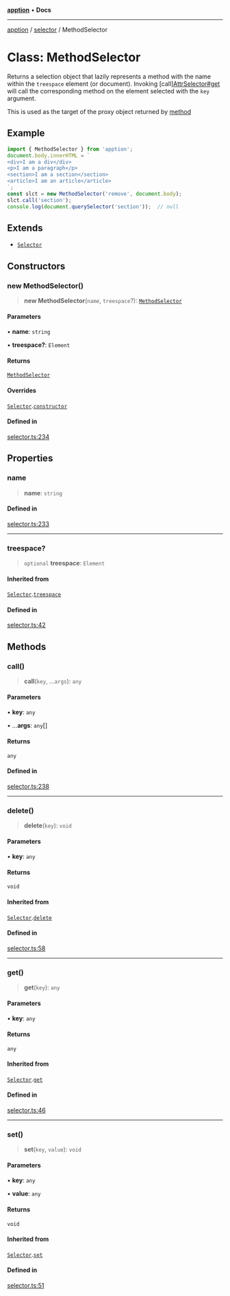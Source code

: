 [**apption**](../../README.md) • **Docs**

***

[apption](../../modules.md) / [selector](../README.md) / MethodSelector

# Class: MethodSelector

Returns a selection object that lazily represents a method with the name within the `treespace` element (or document).
Invoking [call][AttrSelector#get](AttrSelector.md#get) will call the corresponding method on the 
element selected with the `key` argument.

This is used as the target of the proxy object returned by [method](../functions/method.md)

## Example

```ts
import { MethodSelector } from 'apption';
document.body.innerHTML = `
<div>I am a div</div>
<p>I am a paragraph</p>
<section>I am a section</section>
<article>I am an article</article>
`;
const slct = new MethodSelector('remove', document.body);
slct.call('section');
console.log(document.querySelector('section'));  // null
```

## Extends

- [`Selector`](Selector.md)

## Constructors

### new MethodSelector()

> **new MethodSelector**(`name`, `treespace`?): [`MethodSelector`](MethodSelector.md)

#### Parameters

• **name**: `string`

• **treespace?**: `Element`

#### Returns

[`MethodSelector`](MethodSelector.md)

#### Overrides

[`Selector`](Selector.md).[`constructor`](Selector.md#constructors)

#### Defined in

[selector.ts:234](https://github.com/mksunny1/apption/blob/3d0322baa807496b8ecfb44bd80265a9049ec621/src/selector.ts#L234)

## Properties

### name

> **name**: `string`

#### Defined in

[selector.ts:233](https://github.com/mksunny1/apption/blob/3d0322baa807496b8ecfb44bd80265a9049ec621/src/selector.ts#L233)

***

### treespace?

> `optional` **treespace**: `Element`

#### Inherited from

[`Selector`](Selector.md).[`treespace`](Selector.md#treespace)

#### Defined in

[selector.ts:42](https://github.com/mksunny1/apption/blob/3d0322baa807496b8ecfb44bd80265a9049ec621/src/selector.ts#L42)

## Methods

### call()

> **call**(`key`, ...`args`): `any`

#### Parameters

• **key**: `any`

• ...**args**: `any`[]

#### Returns

`any`

#### Defined in

[selector.ts:238](https://github.com/mksunny1/apption/blob/3d0322baa807496b8ecfb44bd80265a9049ec621/src/selector.ts#L238)

***

### delete()

> **delete**(`key`): `void`

#### Parameters

• **key**: `any`

#### Returns

`void`

#### Inherited from

[`Selector`](Selector.md).[`delete`](Selector.md#delete)

#### Defined in

[selector.ts:58](https://github.com/mksunny1/apption/blob/3d0322baa807496b8ecfb44bd80265a9049ec621/src/selector.ts#L58)

***

### get()

> **get**(`key`): `any`

#### Parameters

• **key**: `any`

#### Returns

`any`

#### Inherited from

[`Selector`](Selector.md).[`get`](Selector.md#get)

#### Defined in

[selector.ts:46](https://github.com/mksunny1/apption/blob/3d0322baa807496b8ecfb44bd80265a9049ec621/src/selector.ts#L46)

***

### set()

> **set**(`key`, `value`): `void`

#### Parameters

• **key**: `any`

• **value**: `any`

#### Returns

`void`

#### Inherited from

[`Selector`](Selector.md).[`set`](Selector.md#set)

#### Defined in

[selector.ts:51](https://github.com/mksunny1/apption/blob/3d0322baa807496b8ecfb44bd80265a9049ec621/src/selector.ts#L51)
